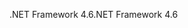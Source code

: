 <span data-ttu-id="03353-101">.NET Framework 4.6</span><span class="sxs-lookup"><span data-stu-id="03353-101">.NET Framework 4.6</span></span>